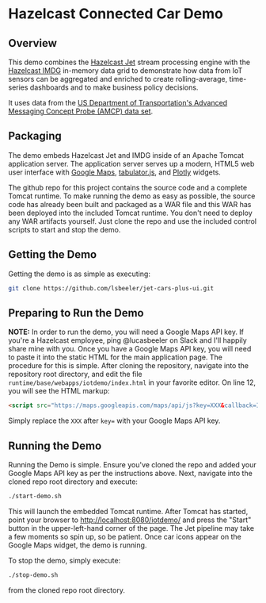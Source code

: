 # Hazelcast Connected Car Demo

## Overview

This demo combines the [Hazelcast Jet](https://jet.hazelcast.org/) stream
processing engine with the [Hazelcast IMDG](https://hazelcast.org/)
in-memory data grid to demonstrate how data from IoT sensors can be aggregated
and enriched to create rolling-average, time-series dashboards and to make
business policy decisions.

It uses data from the [US Department of Transportation's Advanced Messaging
Concept Probe (AMCP) data set](https://catalog.data.gov/dataset/advanced-messaging-concept-development-probe-vehicle-data).

## Packaging

The demo embeds Hazelcast Jet and IMDG inside of an Apache Tomcat application
server. The application server serves up a modern, HTML5 web user interface
with [Google Maps](https://cloud.google.com/maps-platform/),
[tabulator.js](http://tabulator.info/), and [Plotly](https://plot.ly/) widgets.

The github repo for this project contains the source code and a complete Tomcat
runtime. To make running the demo as easy as possible, the source code has
already been built and packaged as a WAR file and this WAR has been deployed into
the included Tomcat runtime. You don't need to deploy any WAR artifacts
yourself. Just clone the repo and use the included control scripts to start and
stop the demo.

## Getting the Demo

Getting the demo is as simple as executing:

```bash
git clone https://github.com/lsbeeler/jet-cars-plus-ui.git
```

## Preparing to Run the Demo

**NOTE:** In order to run the demo, you will need a Google Maps API key. If
you're a Hazelcast employee, ping @lucasbeeler on Slack and I'll happily share
mine with you. Once you have a Google Maps API key, you will need to paste it
into the static HTML for the main application page. The procedure for this is
simple. After cloning the repository, navigate into the repository root
directory, and edit the file
`runtime/base/webapps/iotdemo/index.html` in your favorite editor. On line 12,
you will see the HTML markup:

```html
<script src="https://maps.googleapis.com/maps/api/js?key=XXX&callback=InitMap"
```
Simply replace the `XXX` after `key=` with your Google Maps API key.

## Running the Demo

Running the Demo is simple. Ensure you've cloned the repo and added your
Google Maps API key as per the instructions above. Next, navigate into the
cloned repo root directory and execute:

```bash
./start-demo.sh
```

This will launch the embedded Tomcat runtime. After Tomcat has started,
point your browser to
[http://localhost:8080/iotdemo/](http://localhost:8080/iotdemo) and press the
"Start" button in the upper-left-hand corner of the page. The Jet pipeline may
take a few moments so spin up, so be patient. Once car icons appear on the
Google Maps widget, the demo is running.

To stop the demo, simply execute:

```bash
./stop-demo.sh
```

from the cloned repo root directory.
